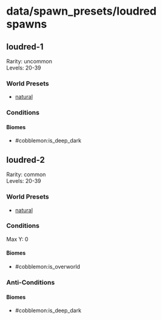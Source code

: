 # data/spawn_presets/loudred spawns  
  
## loudred-1  
Rarity: uncommon  
Levels: 20-39  
  
### World Presets  
* [natural](/data/world_presets/natural.md)  
  
### Conditions  
  
#### Biomes  
  * #cobblemon:is_deep_dark
  
  
## loudred-2  
Rarity: common  
Levels: 20-39  
  
### World Presets  
* [natural](/data/world_presets/natural.md)  
  
### Conditions  
Max Y: 0  
  
#### Biomes  
  * #cobblemon:is_overworld
  
  
### Anti-Conditions  
  
#### Biomes  
  * #cobblemon:is_deep_dark
  
